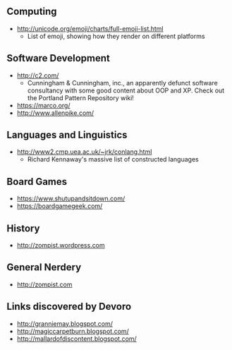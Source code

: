 ## Computing

- http://unicode.org/emoji/charts/full-emoji-list.html
  -  List of emoji, showing how they render on different platforms

## Software Development

- http://c2.com/
  - Cunningham & Cunningham, inc., an apparently defunct software consultancy with some
    good content about OOP and XP. Check out the Portland Pattern Repository wiki!
- https://marco.org/
- http://www.allenpike.com/

## Languages and Linguistics

- http://www2.cmp.uea.ac.uk/~jrk/conlang.html
  - Richard Kennaway's massive list of constructed languages

## Board Games

- https://www.shutupandsitdown.com/
- https://boardgamegeek.com/

## History

- http://zompist.wordpress.com

## General Nerdery

- http://zompist.com

## Links discovered by Devoro

- http://granniemay.blogspot.com/
- http://magiccarpetburn.blogspot.com/
- http://mallardofdiscontent.blogspot.com/
